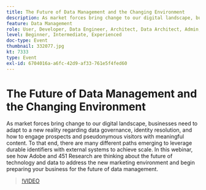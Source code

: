 ```yaml
---
title: The Future of Data Management and the Changing Environment
description: As market forces bring change to our digital landscape, businesses need to adapt to a new reality regarding data governance, identity resolution, and how to engage prospects and pseudonymous visitors with meaningful content. To that end, there are many different paths emerging to leverage durable identifiers with external systems to achieve scale. In this webinar, see how Adobe and 451 Research are thinking about the future of technology and data to address the new marketing environment and begin preparing your business for the future of data management.
feature: Data Management
role: User, Developer, Data Engineer, Architect, Data Architect, Admin, Leader
level: Beginner, Intermediate, Experienced
doc-type: Event
thumbnail: 332077.jpg
kt: 7333
type: Event
exl-id: 6704016a-a6fc-42d9-af33-761e5f4fed60
---
```

# The Future of Data Management and the Changing Environment

As market forces bring change to our digital landscape, businesses need to adapt to a new reality regarding data governance, identity resolution, and how to engage prospects and pseudonymous visitors with meaningful content. To that end, there are many different paths emerging to leverage durable identifiers with external systems to achieve scale. In this webinar, see how Adobe and 451 Research are thinking about the future of technology and data to address the new marketing environment and begin preparing your business for the future of data management.

>[!VIDEO](https://video.tv.adobe.com/v/332077/?quality=12&learn=on)
